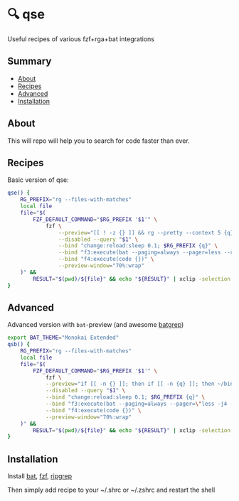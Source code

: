 # 🔍 qse

Useful recipes of various fzf+rga+bat integrations

## Summary
- [About](#about)
- [Recipes](#recipes)
- [Advanced](#advanced)
- [Installation](#installation)

## About

This will repo will help you to search for code faster than ever.

## Recipes

Basic version of qse:

```bash
qse() {
	RG_PREFIX="rg --files-with-matches"
	local file
	file="$(
		FZF_DEFAULT_COMMAND="$RG_PREFIX '$1'" \
			fzf \
				--preview="[[ ! -z {} ]] && rg --pretty --context 5 {q} {}" \
				--disabled --query "$1" \
				--bind "change:reload:sleep 0.1; $RG_PREFIX {q}" \
				--bind "f3:execute(bat --paging=always --pager=less --color=always {} < /dev/tty > /dev/tty)" \
				--bind "f4:execute(code {})" \
				--preview-window="70%:wrap"
	)" &&
        RESULT="$(pwd)/${file}" && echo "${RESULT}" | xclip -selection clipboard && echo "${RESULT}"
}
```

## Advanced

Advanced version with `bat`-preview (and awesome [batgrep](https://github.com/eth-p/bat-extras/blob/master/doc/batgrep.md))

```bash
export BAT_THEME="Monokai Extended"
qsb() {
	RG_PREFIX="rg --files-with-matches"
	local file
	file="$(
		FZF_DEFAULT_COMMAND="$RG_PREFIX '$1'" \
			fzf \
			--preview="if [[ -n {} ]]; then if [[ -n {q} ]]; then ~/bin/bat-extras/src/batgrep.sh --color=always --terminal-width=105 --context=3 {q} {}; else bat --color=always {}; fi; fi" \
			--disabled --query "$1" \
			--bind "change:reload:sleep 0.1; $RG_PREFIX {q}" \
			--bind "f3:execute(bat --paging=always --pager=\"less -j4 -R -F +/{q}\" --color=always {} < /dev/tty > /dev/tty)" \
			--bind "f4:execute(code {})" \
			--preview-window="70%:wrap"
	)" &&
        RESULT="$(pwd)/${file}" && echo "${RESULT}" | xclip -selection clipboard && echo "${RESULT}"
}
```

## Installation

Install [bat](https://github.com/sharkdp/bat?tab=readme-ov-file#installation), [fzf](https://github.com/junegunn/fzf?tab=readme-ov-file#installation), [ripgrep](https://github.com/BurntSushi/ripgrep?tab=readme-ov-file#installation)

Then simply add recipe to your ~/.shrc or ~/.zshrc and restart the shell
